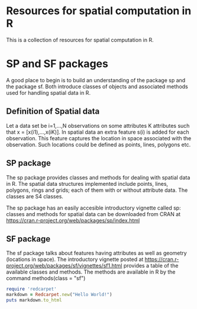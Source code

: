 # Resources for spatial computation in R
This is a collection of resources for spatial computation in R.

# SP and SF packages
A good place to begin is to build an understanding of the package sp and the package sf. Both introduce classes of objects and associated methods used for handling spatial data in R.

## Definition of Spatial data
Let a data set be i=1,...,N observations on some attributes K attributes such that x = [x(i1),...,x(iK)]. In spatial data an extra feature
s(i) is added for each observation. This feature captures the location in space associated with the observation. Such locations could be defined as points, lines, polygons etc.  

## SP package
The sp package provides classes and methods for dealing with spatial data in R. The spatial data structures implemented include points, lines, polygons, rings and grids; each of them with or without attribute data. The classes are S4 classes. 

The sp package has an easily accesible introductory vignette called sp: classes and methods for spatial data
can be downloaded from CRAN at
https://cran.r-project.org/web/packages/sp/index.html

## SF package
The sf package talks about features having attributes as well as geometry (locations in space). The introductory vignette posted at https://cran.r-project.org/web/packages/sf/vignettes/sf1.html provides a table of the available classes and methods. The methods are available in R by the command methods(class = "sf")

```ruby
require 'redcarpet'
markdown = Redcarpet.new("Hello World!")
puts markdown.to_html
```
